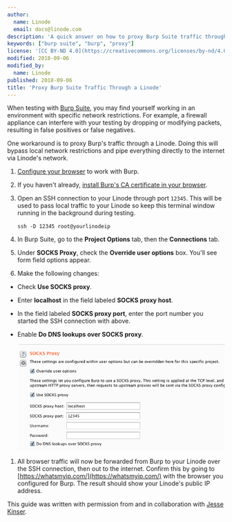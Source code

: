 ```yaml
---
author:
  name: Linode
  email: docs@linode.com
description: 'A quick answer on how to proxy Burp Suite traffic through a Linode.'
keywords: ["burp suite", "burp", "proxy"]
license: '[CC BY-ND 4.0](https://creativecommons.org/licenses/by-nd/4.0)'
modified: 2018-09-06
modified_by:
  name: Linode
published: 2018-09-06
title: 'Proxy Burp Suite Traffic Through a Linode'
---
```


When testing with [Burp Suite](https://portswigger.net/burp), you may find yourself working in an environment with specific network restrictions. For example, a firewall appliance can interfere with your testing by dropping or modifying packets, resulting in false positives or false negatives.

One workaround is to proxy Burp's traffic through a Linode. Doing this will bypass local network restrictions and pipe everything directly to the internet via Linode's network.

1. [Configure your browser](https://support.portswigger.net/customer/portal/articles/1783055-configuring-your-browser-to-work-with-burp) to work with Burp.

1.  If you haven't already, [install Burp's CA certificate in your browser](https://support.portswigger.net/customer/portal/articles/1783075-Installing_Installing%20CA%20Certificate.html).

1.  Open an SSH connection to your Linode through port `12345`. This will be used to pass local traffic to your Linode so keep this terminal window running in the background during testing.

        ssh -D 12345 root@yourlinodeip

1.  In Burp Suite, go to the **Project Options** tab, then the **Connections** tab.

1.  Under **SOCKS Proxy**, check the **Override user options** box. You'll see form field options appear.

1.  Make the following changes:

 - Check **Use SOCKS proxy**.

 - Enter **localhost** in the field labeled **SOCKS proxy host**.

 - In the field labeled **SOCKS proxy port**, enter the port number you started the SSH connection with above.

 - Enable **Do DNS lookups over SOCKS proxy**.

    ![Burp Suite proxy settings](burp-proxy-settings.png)

1.  All browser traffic will now be forwarded from Burp to your Linode over the SSH connection, then out to the internet. Confirm this by going to [https://whatsmyip.com/](https://whatsmyip.com/) with the browser you configured for Burp. The result should show your Linode's public IP address.

This guide was written with permission from and in collaboration with [Jesse Kinser](https://ihackthings.online/author/randomdeduction/).
